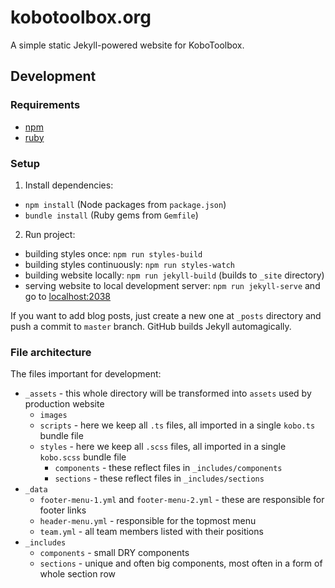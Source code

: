 # kobotoolbox.org

A simple static Jekyll-powered website for KoboToolbox.

## Development

### Requirements

- [npm](https://www.npmjs.com/get-npm)
- [ruby](https://www.ruby-lang.org/en/documentation/installation/)

### Setup

1. Install dependencies:
  - `npm install` (Node packages from `package.json`)
  - `bundle install` (Ruby gems from `Gemfile`)
2. Run project:
  - building styles once: `npm run styles-build`
  - building styles continuously: `npm run styles-watch`
  - building website locally: `npm run jekyll-build` (builds to `_site` directory)
  - serving website to local development server: `npm run jekyll-serve` and go to [localhost:2038](localhost:2038)

If you want to add blog posts, just create a new one at `_posts` directory and push a commit to `master` branch. GitHub builds Jekyll automagically.

### File architecture

The files important for development:
- `_assets` - this whole directory will be transformed into `assets` used by production website
  - `images`
  - `scripts` - here we keep all `.ts` files, all imported in a single `kobo.ts` bundle file
  - `styles` - here we keep all `.scss` files, all imported in a single `kobo.scss` bundle file
    - `components` - these reflect files in `_includes/components`
    - `sections` - these reflect files in `_includes/sections`
- `_data`
  - `footer-menu-1.yml` and `footer-menu-2.yml` - these are responsible for footer links
  - `header-menu.yml` - responsible for the topmost menu
  - `team.yml` - all team members listed with their positions
- `_includes`
  - `components` - small DRY components
  - `sections` - unique and often big components, most often in a form of whole section row


